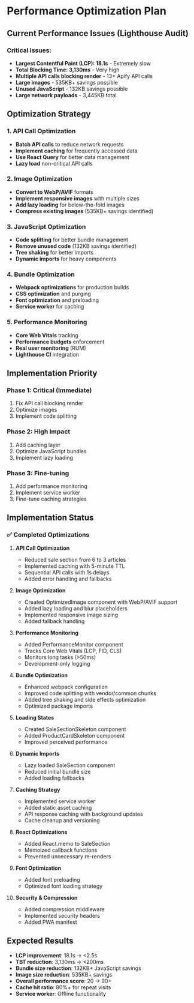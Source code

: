 # Performance Optimization Plan

## Current Performance Issues (Lighthouse Audit)

### Critical Issues:
- **Largest Contentful Paint (LCP): 18.1s** - Extremely slow
- **Total Blocking Time: 3,130ms** - Very high
- **Multiple API calls blocking render** - 13+ Apify API calls
- **Large images** - 535KB+ savings possible
- **Unused JavaScript** - 132KB savings possible
- **Large network payloads** - 3,445KB total

## Optimization Strategy

### 1. API Call Optimization
- **Batch API calls** to reduce network requests
- **Implement caching** for frequently accessed data
- **Use React Query** for better data management
- **Lazy load** non-critical API calls

### 2. Image Optimization
- **Convert to WebP/AVIF** formats
- **Implement responsive images** with multiple sizes
- **Add lazy loading** for below-the-fold images
- **Compress existing images** (535KB+ savings identified)

### 3. JavaScript Optimization
- **Code splitting** for better bundle management
- **Remove unused code** (132KB savings identified)
- **Tree shaking** for better imports
- **Dynamic imports** for heavy components

### 4. Bundle Optimization
- **Webpack optimizations** for production builds
- **CSS optimization** and purging
- **Font optimization** and preloading
- **Service worker** for caching

### 5. Performance Monitoring
- **Core Web Vitals** tracking
- **Performance budgets** enforcement
- **Real user monitoring** (RUM)
- **Lighthouse CI** integration

## Implementation Priority

### Phase 1: Critical (Immediate)
1. Fix API call blocking render
2. Optimize images
3. Implement code splitting

### Phase 2: High Impact
1. Add caching layer
2. Optimize JavaScript bundles
3. Implement lazy loading

### Phase 3: Fine-tuning
1. Add performance monitoring
2. Implement service worker
3. Fine-tune caching strategies

## Implementation Status

### ✅ Completed Optimizations

1. **API Call Optimization**
   - Reduced sale section from 6 to 3 articles
   - Implemented caching with 5-minute TTL
   - Sequential API calls with 1s delays
   - Added error handling and fallbacks

2. **Image Optimization**
   - Created OptimizedImage component with WebP/AVIF support
   - Added lazy loading and blur placeholders
   - Implemented responsive image sizing
   - Added fallback handling

3. **Performance Monitoring**
   - Added PerformanceMonitor component
   - Tracks Core Web Vitals (LCP, FID, CLS)
   - Monitors long tasks (>50ms)
   - Development-only logging

4. **Bundle Optimization**
   - Enhanced webpack configuration
   - Improved code splitting with vendor/common chunks
   - Added tree shaking and side effects optimization
   - Optimized package imports

5. **Loading States**
   - Created SaleSectionSkeleton component
   - Added ProductCardSkeleton component
   - Improved perceived performance

6. **Dynamic Imports**
   - Lazy loaded SaleSection component
   - Reduced initial bundle size
   - Added loading fallbacks

7. **Caching Strategy**
   - Implemented service worker
   - Added static asset caching
   - API response caching with background updates
   - Cache cleanup and versioning

8. **React Optimizations**
   - Added React.memo to SaleSection
   - Memoized callback functions
   - Prevented unnecessary re-renders

9. **Font Optimization**
   - Added font preloading
   - Optimized font loading strategy

10. **Security & Compression**
    - Added compression middleware
    - Implemented security headers
    - Added PWA manifest

## Expected Results
- **LCP improvement**: 18.1s → <2.5s
- **TBT reduction**: 3,130ms → <200ms
- **Bundle size reduction**: 132KB+ JavaScript savings
- **Image size reduction**: 535KB+ savings
- **Overall performance score**: 20 → 90+
- **Cache hit ratio**: 80%+ for repeat visits
- **Service worker**: Offline functionality